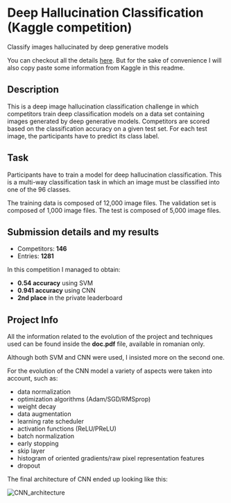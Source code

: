 # Deep Hallucination Classification (Kaggle competition)
Classify images hallucinated by deep generative models

You can checkout all the details [here](https://www.kaggle.com/competitions/unibuc-dhc-2023/overview). But for the sake of convenience I will also copy paste some information from Kaggle in this readme.

## Description

This is a deep image hallucination classification challenge in which competitors train deep classification models on a data set containing images generated by deep generative models. Competitors are scored based on the classification accuracy on a given test set. For each test image, the participants have to predict its class label.

## Task

Participants have to train a model for deep hallucination classification. This is a multi-way classification task in which an image must be classified into one of the 96 classes.

The training data is composed of 12,000 image files. The validation set is composed of 1,000 image files. The test is composed of 5,000 image files.

## Submission details and my results

- Competitors: **146**
- Entries: **1281**

In this competition I managed to obtain:
  - **0.54 accuracy** using SVM
  - **0.941 accuracy** using CNN
  - **2nd place** in the private leaderboard

## Project Info

All the information related to the evolution of the project and techniques used can be found inside the **doc.pdf** file, available in romanian only.

Although both SVM and CNN were used, I insisted more on the second one.

For the evolution of the CNN model a variety of aspects were taken into account, such as:
 - data normalization
 - optimization algorithms (Adam/SGD/RMSprop)
 - weight decay
 - data augmentation
 - learning rate scheduler
 - activation functions (ReLU/PReLU)
 - batch normalization
 - early stopping
 - skip layer
 - histogram of oriented gradients/raw pixel representation features
 - dropout

 The final architecture of CNN ended up looking like this:
 
 ![CNN_architecture](https://github.com/DragosGhinea/deep-hallucination-classification/blob/main/Previews/CNN_architecture.svg)

